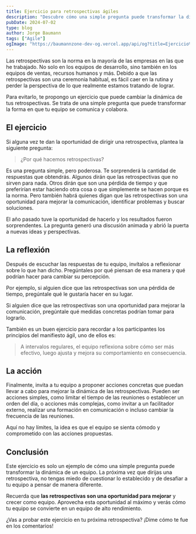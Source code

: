 ```yaml
---
title: Ejercicio para retrospectivas ágiles
description: "Descubre cómo una simple pregunta puede transformar la dinámica del equipo. Un ejercicio para tus retrospectivas ágiles que te dará una visión más clara de lo que está sucediendo en tu equipo."
pubDate: 2024-07-02
type: blog
author: Jorge Baumann
tags: ["Agile"]
ogImage: "https://baumannzone-dev-og.vercel.app/api/og?title=Ejercicio%20para%20retrospectivas%20%C3%A1giles&tags=Agile"
---
```


Las retrospectivas son la norma en la mayoría de las empresas en las que he trabajado. No solo en los equipos de desarrollo, sino también en los equipos de ventas, recursos humanos y más. Debido a que las retrospectivas son una ceremonia habitual, es fácil caer en la rutina y perder la perspectiva de lo que realmente estamos tratando de lograr.

Para evitarlo, te propongo un ejercicio que puede cambiar la dinámica de tus retrospectivas. Se trata de una simple pregunta que puede transformar la forma en que tu equipo se comunica y colabora.

## El ejercicio

Si alguna vez te dan la oportunidad de dirigir una retrospectiva, plantea la siguiente pregunta:

> ¿Por qué hacemos retrospectivas?

Es una pregunta simple, pero poderosa. Te sorprenderá la cantidad de respuestas que obtendrás.
Algunos dirán que las retrospectivas que no sirven para nada. Otros dirán que son una pérdida de tiempo y que preferirían estar haciendo otra cosa o que simplemente se hacen porque es la norma. Pero también habrá quienes digan que las retrospectivas son una oportunidad para mejorar la comunicación, identificar problemas y buscar soluciones.

El año pasado tuve la oportunidad de hacerlo y los resultados fueron sorprendentes. La pregunta generó una discusión animada y abrió la puerta a nuevas ideas y perspectivas.

## La reflexión

Después de escuchar las respuestas de tu equipo, invítalos a reflexionar sobre lo que han dicho. Pregúntales por qué piensan de esa manera y qué podrían hacer para cambiar su percepción.

Por ejemplo, si alguien dice que las retrospectivas son una pérdida de tiempo, pregúntale qué le gustaría hacer en su lugar.

Si alguien dice que las retrospectivas son una oportunidad para mejorar la comunicación, pregúntale qué medidas concretas podrían tomar para lograrlo.

También es un buen ejercicio para recordar a los participantes los principios del manifiesto ágil, uno de ellos es:

> A intervalos regulares, el equipo reflexiona sobre cómo ser más efectivo, luego ajusta y mejora su comportamiento en consecuencia.

## La acción

Finalmente, invita a tu equipo a proponer acciones concretas que puedan llevar a cabo para mejorar la dinámica de las retrospectivas. Pueden ser acciones simples, como limitar el tiempo de las reuniones o establecer un orden del día, o acciones más complejas, como invitar a un facilitador externo, realizar una formación en comunicación o incluso cambiar la frecuencia de las reuniones.

Aquí no hay límites, la idea es que el equipo se sienta cómodo y comprometido con las acciones propuestas.

## Conclusión

Este ejercicio es solo un ejemplo de cómo una simple pregunta puede transformar la dinámica de un equipo. La próxima vez que dirijas una retrospectiva, no tengas miedo de cuestionar lo establecido y de desafiar a tu equipo a pensar de manera diferente.

Recuerda que **las retrospectivas son una oportunidad para mejorar** y crecer como equipo. Aprovecha esta oportunidad al máximo y verás cómo tu equipo se convierte en un equipo de alto rendimiento.

¿Vas a probar este ejercicio en tu próxima retrospectiva? ¡Dime cómo te fue en los comentarios!
